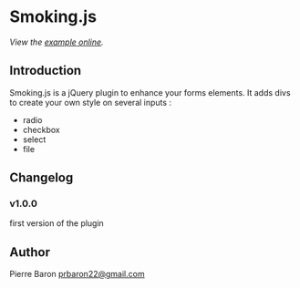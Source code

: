# Smoking.js


*View the [example online](http://prbaron.free.fr/smoking/).*

## Introduction


Smoking.js is a jQuery plugin to enhance your forms elements. It adds divs to create your own style on several inputs :

* radio
* checkbox
* select
* file


## Changelog


### v1.0.0
first version of the plugin

## Author

Pierre Baron <prbaron22@gmail.com>